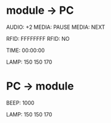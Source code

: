 # module -> PC
AUDIO: +2
MEDIA: PAUSE
MEDIA: NEXT

RFID: FFFFFFFF
RFID: NO

TIME: 00:00:00

LAMP: 150 150 170

# PC -> module
BEEP: 1000

LAMP: 150 150 170
